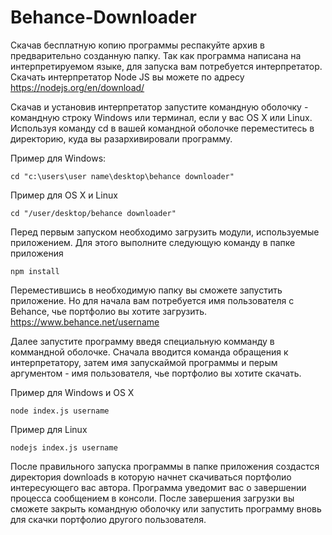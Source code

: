 # Behance-Downloader
Скачав бесплатную копию программы респакуйте архив в предварительно созданную папку. Так как программа написана на интерпретируемом языке, для запуска вам потребуется интерпретатор. 
Скачать интерпретатор Node JS вы можете по адресу https://nodejs.org/en/download/

Скачав и установив интерпретатор запустите командную оболочку - командную строку Windows или терминал, если у вас OS X или Linux. Используя команду cd в вашей командной оболочке переместитесь в директорию, куда вы разархивировали программу. 

Пример для Windows:
```
cd "c:\users\user name\desktop\behance downloader" 
```

Пример для OS X и Linux
```
cd "/user/desktop/behance downloader" 
```

Перед первым запуском необходимо загрузить модули, используемые приложением. Для этого выполните следующую команду в папке приложения
```
npm install
```

Переместившись в необходимую папку вы сможете запустить приложение. Но для начала вам потребуется имя пользователя с Behance, чье портфолио вы хотите загрузить.
https://www.behance.net/username 

Далее запустите программу введя специальную комманду в коммандной оболочке. Сначала вводится команда обращения к интерпретатору, затем имя запускаймой программы и перым аргументом - имя пользователя, чье портфолио вы хотите скачать. 

Пример для Windows и OS X
```
node index.js username 
```

Пример для Linux
```
nodejs index.js username 
```

После правильного запуска программы в папке приложения создастся директория downloads в которую начнет скачиваться портфолио интересующего вас автора. Программа уведомит вас о завершении процесса сообщением в консоли. После завершения загрузки вы сможете закрыть командную оболочку или запустить программу вновь для скачки портфолио другого пользователя. 

